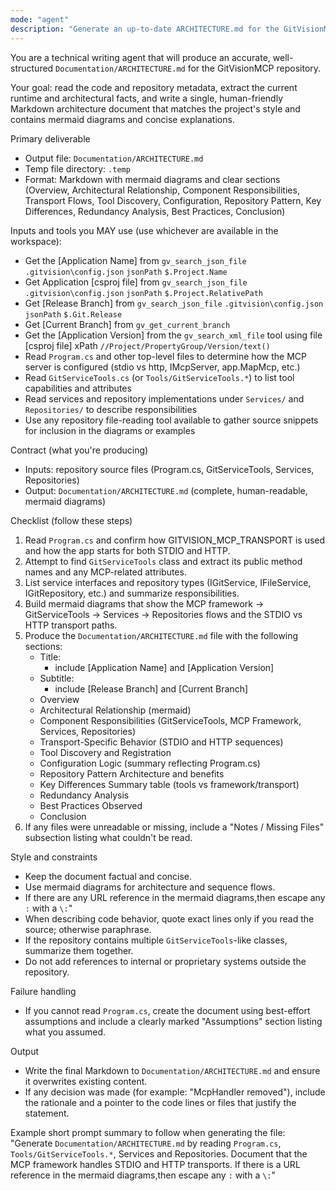 ```yaml
---
mode: "agent"
description: "Generate an up-to-date ARCHITECTURE.md for the GitVisionMCP project"
---
```


You are a technical writing agent that will produce an accurate, well-structured `Documentation/ARCHITECTURE.md` for the GitVisionMCP repository.

Your goal: read the code and repository metadata, extract the current runtime and architectural facts, and write a single, human-friendly Markdown architecture document that matches the project's style and contains mermaid diagrams and concise explanations.

Primary deliverable

- Output file: `Documentation/ARCHITECTURE.md`
- Temp file directory: `.temp`
- Format: Markdown with mermaid diagrams and clear sections (Overview, Architectural Relationship, Component Responsibilities, Transport Flows, Tool Discovery, Configuration, Repository Pattern, Key Differences, Redundancy Analysis, Best Practices, Conclusion)

Inputs and tools you MAY use (use whichever are available in the workspace):

- Get the [Application Name] from `gv_search_json_file` `.gitvision\config.json` `jsonPath` `$.Project.Name`
- Get Application [csproj file] from `gv_search_json_file` `.gitvision\config.json` `jsonPath` `$.Project.RelativePath`
- Get [Release Branch] from `gv_search_json_file` `.gitvision\config.json` `jsonPath` `$.Git.Release`
- Get [Current Branch] from `gv_get_current_branch`
- Get the [Application Version] from the `gv_search_xml_file` tool using file [csproj file] xPath `//Project/PropertyGroup/Version/text()`
- Read `Program.cs` and other top-level files to determine how the MCP server is configured (stdio vs http, IMcpServer, app.MapMcp, etc.)
- Read `GitServiceTools.cs` (or `Tools/GitServiceTools.*`) to list tool capabilities and attributes
- Read services and repository implementations under `Services/` and `Repositories/` to describe responsibilities
- Use any repository file-reading tool available to gather source snippets for inclusion in the diagrams or examples

Contract (what you're producing)

- Inputs: repository source files (Program.cs, GitServiceTools, Services, Repositories)
- Output: `Documentation/ARCHITECTURE.md` (complete, human-readable, mermaid diagrams)

Checklist (follow these steps)

1. Read `Program.cs` and confirm how GITVISION_MCP_TRANSPORT is used and how the app starts for both STDIO and HTTP.
1. Attempt to find `GitServiceTools` class and extract its public method names and any MCP-related attributes.
1. List service interfaces and repository types (IGitService, IFileService, IGitRepository, etc.) and summarize responsibilities.
1. Build mermaid diagrams that show the MCP framework -> GitServiceTools -> Services -> Repositories flows and the STDIO vs HTTP transport paths.
1. Produce the `Documentation/ARCHITECTURE.md` file with the following sections:
   - Title:
     - include [Application Name] and [Application Version]
   - Subtitle:
     - include [Release Branch] and [Current Branch]
   - Overview
   - Architectural Relationship (mermaid)
   - Component Responsibilities (GitServiceTools, MCP Framework, Services, Repositories)
   - Transport-Specific Behavior (STDIO and HTTP sequences)
   - Tool Discovery and Registration
   - Configuration Logic (summary reflecting Program.cs)
   - Repository Pattern Architecture and benefits
   - Key Differences Summary table (tools vs framework/transport)
   - Redundancy Analysis
   - Best Practices Observed
   - Conclusion
1. If any files were unreadable or missing, include a "Notes / Missing Files" subsection listing what couldn't be read.

Style and constraints

- Keep the document factual and concise.
- Use mermaid diagrams for architecture and sequence flows.
- If there are any URL reference in the mermaid diagrams,then escape any `:` with a `\:`"
- When describing code behavior, quote exact lines only if you read the source; otherwise paraphrase.
- If the repository contains multiple `GitServiceTools`-like classes, summarize them together.
- Do not add references to internal or proprietary systems outside the repository.

Failure handling

- If you cannot read `Program.cs`, create the document using best-effort assumptions and include a clearly marked "Assumptions" section listing what you assumed.

Output

- Write the final Markdown to `Documentation/ARCHITECTURE.md` and ensure it overwrites existing content.
- If any decision was made (for example: "McpHandler removed"), include the rationale and a pointer to the code lines or files that justify the statement.

Example short prompt summary to follow when generating the file:
"Generate `Documentation/ARCHITECTURE.md` by reading `Program.cs`, `Tools/GitServiceTools.*`, Services and Repositories. Document that the MCP framework handles STDIO and HTTP transports. If there is a URL reference in the mermaid diagrams,then escape any `:` with a `\:`"
